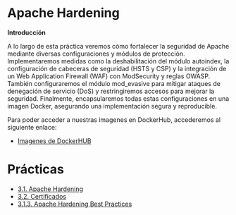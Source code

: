 # Apache Hardening

**Introducción**

A lo largo de esta práctica veremos cómo fortalecer la seguridad de Apache mediante diversas configuraciones y módulos de protección. Implementaremos medidas como la deshabilitación del módulo autoindex, la configuración de cabeceras de seguridad (HSTS y CSP) y la integración de un Web Application Firewall (WAF) con ModSecurity y reglas OWASP. También configuraremos el módulo mod_evasive para mitigar ataques de denegación de servicio (DoS) y restringiremos accesos para mejorar la seguridad. Finalmente, encapsularemos todas estas configuraciones en una imagen Docker, asegurando una implementación segura y reproducible.

Para poder acceder a nuestras imagenes en DockerHub, accederemos al siguiente enlace:

- [Imagenes de DockerHUB](https://hub.docker.com/u/pps10003375)

# Prácticas

* [3.1. Apache Hardening](https://github.com/alvaromespen/pps-10003375/tree/main/template-main/RA3/RA3_1/RA3_1_1)
* [3.2. Certificados](https://github.com/alvaromespen/pps-10003375/tree/main/template-main/RA3/RA3_1/RA3_1_2)
* [3.1.3. Apache Hardening Best Practices](https://github.com/alvaromespen/pps-10003375/tree/main/template-main/RA3/RA3_1/RA3_1_3)
